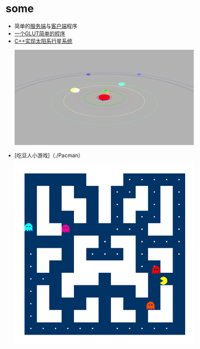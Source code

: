 # some

- 简单的[服务端](./SimpleSocket/server.c)与[客户端](./SimpleSocket/client.c)程序
- [一个GLUT简单的程序](./SimpleSocket/baseGlutProc.cpp)
- [C++实现太阳系行星系统](./SolarSystem/main.cpp)

<ul>
<img src = "./SolarSystem/SolarSystem.png" alt="图片-太阳系行星系统">
</ul>

- [吃豆人小游戏]（./Pacman）
<ul>
  <img src = "./Pacman/pacman.jpg" alt="图片-吃豆人小游戏">
</ul>
